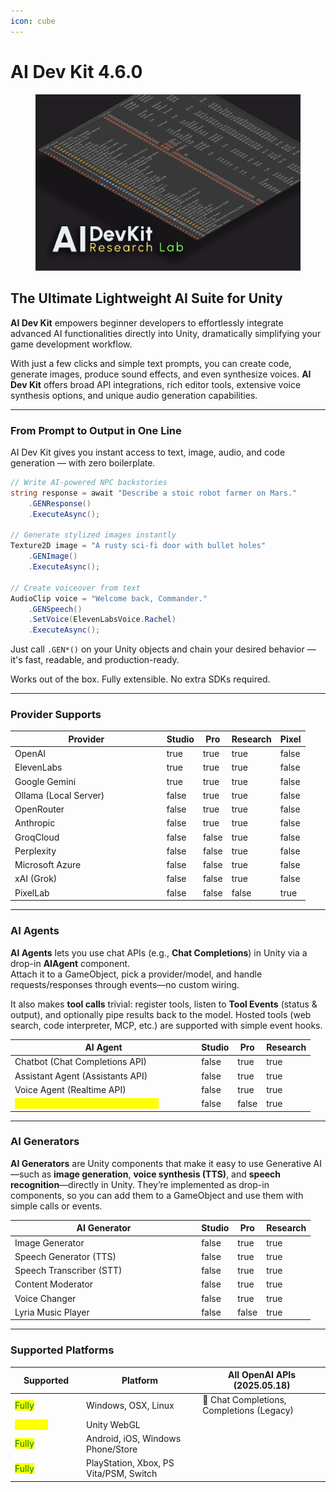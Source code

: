 ```yaml
---
icon: cube
---
```


# AI Dev Kit 4.6.0

<figure><img src=".gitbook/assets/Cover Image.png" alt=""><figcaption></figcaption></figure>

## The Ultimate Lightweight AI Suite for Unity

**AI Dev Kit** empowers beginner developers to effortlessly integrate advanced AI functionalities directly into Unity, dramatically simplifying your game development workflow.

With just a few clicks and simple text prompts, you can create code, generate images, produce sound effects, and even synthesize voices. **AI Dev Kit** offers broad API integrations, rich editor tools, extensive voice synthesis options, and unique audio generation capabilities.

***

### From Prompt to Output in One Line

AI Dev Kit gives you instant access to text, image, audio, and code generation — with zero boilerplate.

```csharp
// Write AI-powered NPC backstories
string response = await "Describe a stoic robot farmer on Mars."
    .GENResponse()
    .ExecuteAsync();

// Generate stylized images instantly
Texture2D image = "A rusty sci-fi door with bullet holes"
    .GENImage()
    .ExecuteAsync();

// Create voiceover from text
AudioClip voice = "Welcome back, Commander."
    .GENSpeech()
    .SetVoice(ElevenLabsVoice.Rachel)
    .ExecuteAsync();
```

Just call `.GEN*()` on your Unity objects and chain your desired behavior — it's fast, readable, and production-ready.

Works out of the box. Fully extensible. No extra SDKs required.

***

### Provider Supports

<table><thead><tr><th width="228.7147216796875">Provider</th><th data-type="checkbox">Studio</th><th data-type="checkbox">Pro</th><th data-type="checkbox">Research</th><th data-type="checkbox">Pixel </th></tr></thead><tbody><tr><td>OpenAI</td><td>true</td><td>true</td><td>true</td><td>false</td></tr><tr><td>ElevenLabs</td><td>true</td><td>true</td><td>true</td><td>false</td></tr><tr><td>Google Gemini</td><td>true</td><td>true</td><td>true</td><td>false</td></tr><tr><td>Ollama (Local Server)</td><td>false</td><td>true</td><td>true</td><td>false</td></tr><tr><td>OpenRouter</td><td>false</td><td>true</td><td>true</td><td>false</td></tr><tr><td>Anthropic</td><td>false</td><td>true</td><td>true</td><td>false</td></tr><tr><td>GroqCloud</td><td>false</td><td>false</td><td>true</td><td>false</td></tr><tr><td>Perplexity</td><td>false</td><td>false</td><td>true</td><td>false</td></tr><tr><td>Microsoft Azure</td><td>false</td><td>false</td><td>true</td><td>false</td></tr><tr><td>xAI (Grok)</td><td>false</td><td>false</td><td>true</td><td>false</td></tr><tr><td>PixelLab</td><td>false</td><td>false</td><td>false</td><td>true</td></tr></tbody></table>

***

### AI Agents

**AI Agents** lets you use chat APIs (e.g., **Chat Completions**) in Unity via a drop-in **AIAgent** component.\
Attach it to a GameObject, pick a provider/model, and handle requests/responses through events—no custom wiring.

It also makes **tool calls** trivial: register tools, listen to **Tool Events** (status & output), and optionally pipe results back to the model. Hosted tools (web search, code interpreter, MCP, etc.) are supported with simple event hooks.

<table><thead><tr><th width="284.1431884765625">AI Agent</th><th data-type="checkbox">Studio</th><th data-type="checkbox">Pro</th><th data-type="checkbox">Research</th></tr></thead><tbody><tr><td>Chatbot (Chat Completions API)</td><td>false</td><td>true</td><td>true</td></tr><tr><td>Assistant Agent (Assistants API)</td><td>false</td><td>true</td><td>true</td></tr><tr><td>Voice Agent (Realtime API)</td><td>false</td><td>true</td><td>true</td></tr><tr><td><mark style="color:yellow;"><strong>Response Agent (Responses API)</strong></mark></td><td>false</td><td>false</td><td>true</td></tr></tbody></table>

***

### AI Generators

**AI Generators** are Unity components that make it easy to use Generative AI—such as **image generation**, **voice synthesis (TTS)**, and **speech recognition**—directly in Unity. They’re implemented as drop-in components, so you can add them to a GameObject and use them with simple calls or events.

<table><thead><tr><th width="284.1431884765625">AI Generator</th><th data-type="checkbox">Studio</th><th data-type="checkbox">Pro</th><th data-type="checkbox">Research</th></tr></thead><tbody><tr><td>Image Generator</td><td>false</td><td>true</td><td>true</td></tr><tr><td>Speech Generator (TTS)</td><td>false</td><td>true</td><td>true</td></tr><tr><td>Speech Transcriber (STT)</td><td>false</td><td>true</td><td>true</td></tr><tr><td>Content Moderator</td><td>false</td><td>true</td><td>true</td></tr><tr><td>Voice Changer</td><td>false</td><td>true</td><td>true</td></tr><tr><td>Lyria Music Player</td><td>false</td><td>false</td><td>true</td></tr></tbody></table>

***

### **Supported Platforms**

<table><thead><tr><th width="100">Supported</th><th>Platform</th><th data-hidden>All OpenAI APIs (2025.05.18)</th></tr></thead><tbody><tr><td><mark style="color:green;">Fully</mark></td><td>Windows, OSX, Linux</td><td><span data-gb-custom-inline data-tag="emoji" data-code="1f4ac">💬</span> Chat Completions, Completions (Legacy)</td></tr><tr><td><mark style="color:yellow;">Partially</mark></td><td>Unity WebGL</td><td></td></tr><tr><td><mark style="color:green;">Fully</mark></td><td>Android, iOS, Windows Phone/Store</td><td></td></tr><tr><td><mark style="color:green;">Fully</mark></td><td>PlayStation, Xbox, PS Vita/PSM, Switch</td><td></td></tr></tbody></table>
